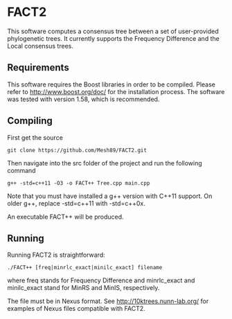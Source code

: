 # FACT2

This software computes a consensus tree between a set of user-provided phylogenetic trees. It currently supports the Frequency Difference and the Local consensus trees.

## Requirements

This software requires the Boost libraries in order to be compiled. Please refer to http://www.boost.org/doc/ for the installation process. The software was tested with version 1.58, which is recommended.

## Compiling

First get the source 
```
git clone https://github.com/Mesh89/FACT2.git
```

Then navigate into the src folder of the project and run the following command
```
g++ -std=c++11 -O3 -o FACT++ Tree.cpp main.cpp
```

Note that you must have installed a g++ version with C++11 support. On older g++, replace -std=c++11 with -std=c++0x.

An executable FACT++ will be produced.

## Running

Running FACT2 is straightforward:
```
./FACT++ [freq|minrlc_exact|minilc_exact] filename
```
where freq stands for Frequency Difference and minrlc_exact and minilc_exact stand for MinRS and MinIS, respectively.

The file must be in Nexus format. See http://10ktrees.nunn-lab.org/ for examples of Nexus files compatible with FACT2.


